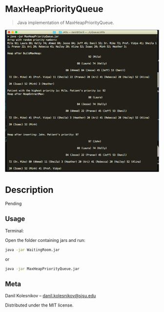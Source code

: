 # MaxHeapPriorityQueue
> Java implementation of MaxHeapPriorityQueue. 

![](header.png)

# Description
Pending

## Usage

Terminal:

Open the folder containing jars and run:

```sh
java -jar WaitingRoom.jar
```
or
```sh
java -jar MaxHeapPriorityQueue.jar
```
## Meta

Danil Kolesnikov – danil.kolesnikov@sjsu.edu

Distributed under the MIT license.
